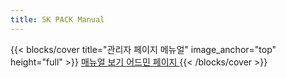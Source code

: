 ```yaml
---
title: SK PACK Manual
---
```


{{< blocks/cover title="관리자 페이지 메뉴얼" image_anchor="top" height="full" >}}
<a class="btn btn-lg btn-primary me-3 mb-4" href="/docs/">
매뉴얼 보기 <i class="fa fa-book"></i>
</a>
<a class="btn btn-lg btn-secondary me-3 mb-4" href="https://skpack.co.kr/admin">
어드민 페이지 <i class="fa fa-gear"></i>
</a>
{{< /blocks/cover >}}

